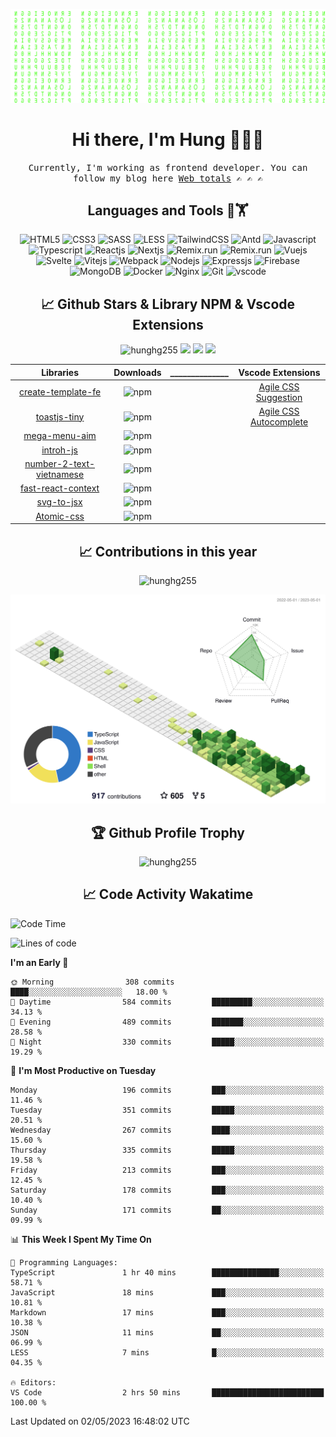 [![Matrix SVG](https://github.com/hunghg255/hunghg255/blob/master/img/matrix.svg)](https://hung.thedev.id)
<!-- [![unicorncode_bzb8ey](https://res.cloudinary.com/hunghg255/image/upload/v1647578947/unicorncode_bzb8ey.svg)](https://hung.thedev.id) -->
<!-- # 👀 Hi stranger! 👋🏻 -->

<h1 align='center'>Hi there, I'm Hung 👋✌🏻</h1>

<p align="center">
  <samp>
  Currently, I'm working as frontend developer. You can follow my blog here
    <a href="https://web-totals.vercel.app">Web totals</a>
    ✍️ ✍️ ✍️
  </samp>
</p>


                       
<h2 align='center'>Languages and Tools 🔧🏋</h2>

<div align='center'>
  <img src="https://img.shields.io/badge/html5-%23E34F26.svg?style=flat-square&logo=html5&logoColor=white" alt="HTML5" />
  <img src="https://img.shields.io/badge/css3-%231572B6.svg?style=flat-square&logo=css3&logoColor=white" alt="CSS3" />
  <img src="https://img.shields.io/badge/SASS-hotpink.svg?style=flat-square&logo=SASS&logoColor=white" alt="SASS" />
  <img src="https://img.shields.io/badge/LESS-%230db7ed.svg?style=flat-square&logo=less&logoColor=white" alt="LESS" />
  <img src="https://img.shields.io/badge/Tailwindcss-%2338B2AC.svg?style=flat-square&logo=tailwind-css&logoColor=white" alt="TailwindCSS" />
   <img src="https://img.shields.io/badge/AntDesign-1677ff.svg?style=flat-square&logo=ant-design&logoColor=white" alt="Antd" />
  <img src="https://img.shields.io/badge/Javascript-%23323330.svg?style=flat-square&logo=javascript&logoColor=%23F7DF1E" alt="Javascript" />
  <img src="https://img.shields.io/badge/Typescript-%23007ACC.svg?style=flat-square&logo=typescript&logoColor=white" alt="Typescript" />
  <img src="https://img.shields.io/badge/Reactjs-%2320232a.svg?style=flat-square&logo=react&logoColor=%2361DAFB" alt="Reactjs" />
  <img src="https://img.shields.io/badge/Nextjs-black?style=flat-square&logo=next.js&logoColor=white" alt="Nextjs" />
  <img src="https://img.shields.io/badge/Remix-black?style=flat-square&logo=remix&logoColor=white" alt="Remix.run" />
  <img src="https://img.shields.io/badge/solidjs-4578bc?style=flat-square&logo=solid&logoColor=white" alt="Remix.run" />
  <img src="https://img.shields.io/badge/Vuejs-%2335495e.svg?style=flat-square&logo=vuedotjs&logoColor=%234FC08D" alt="Vuejs" />
  <img src="https://img.shields.io/badge/Svelte-ff3e00?style=flat-square&logo=svelte&logoColor=white" alt="Svelte" />
  <img src="https://img.shields.io/badge/Vitejs-blueviolet?style=flat-square&logo=vite&logoColor=white" alt="Vitejs" />
  <img src="https://img.shields.io/badge/Webpack-dodgerblue?style=flat-square&logo=webpack&logoColor=white" alt="Webpack" />
  
  <img src="https://img.shields.io/badge/Nodejs-6DA55F?style=flat-square&logo=node.js&logoColor=white" alt="Nodejs" />
  <img src="https://img.shields.io/badge/Expressjs-6DA55F?style=flat-square&logo=nestjs&logoColor=white" alt="Expressjs" />
  <img src="https://img.shields.io/badge/Firebase-%23039BE5.svg?style=flat-square&logo=firebase" alt="Firebase" />
  <img src="https://img.shields.io/badge/MongoDB-%234ea94b.svg?style=flat-square&logo=mongodb&logoColor=white" alt="MongoDB" />
  <img src="https://img.shields.io/badge/Docker-%230db7ed.svg?style=flat-square&logo=docker&logoColor=white" alt="Docker" />
  <img src="https://img.shields.io/badge/Nginx-%234ea94b.svg?style=flat-square&logo=nginx&logoColor=white" alt="Nginx" />
  <img src="https://img.shields.io/badge/Git-%23E34F26.svg?style=flat-square&logo=git&logoColor=white" alt="Git" />
  <img src="https://img.shields.io/badge/VScode-%23007ACC.svg?style=flat-square&logo=visualstudiocode&logoColor=white" alt="vscode" />
  
</div>

<h2 align='center'> 📈 Github Stars & Library NPM & Vscode Extensions</h2>
  
<p align="center"> 
  <img src="https://komarev.com/ghpvc/?username=hunghg255&style=flat" alt="hunghg255" />
  <img src="https://shields.io/github/stars/hunghg255">
  <img src="https://img.shields.io/github/followers/hunghg255">
  <img src="https://img.shields.io/static/v1?label=%F0%9F%8C%9F&message=Love%20coding&style=style=flat&color=c80000">
</p>
  

  | Libraries	| Downloads |______________ | Vscode Extensions	
  |:----------:|:-------------:|:----------:|:----------:|
  | [create-template-fe](https://www.npmjs.com/package/create-template-fe)	| ![npm](https://img.shields.io/npm/dm/create-template-fe) | | [Agile CSS Suggestion](https://marketplace.visualstudio.com/items?itemName=AgileCssSuggestion.agile-css-suggestion)
  | [toastjs-tiny](https://www.npmjs.com/package/toastjs-tiny)	| ![npm](https://img.shields.io/npm/dm/toastjs-tiny) | | [Agile CSS Autocomplete](https://marketplace.visualstudio.com/items?itemName=AgileCssAutocomplete.agile-css-autocomplete)
  | [mega-menu-aim](https://www.npmjs.com/package/mega-menu-aim)	| ![npm](https://img.shields.io/npm/dm/mega-menu-aim) | | 
  | [introh-js](https://www.npmjs.com/package/introh-js)	| ![npm](https://img.shields.io/npm/dm/introh-js) | | 
  | [number-2-text-vietnamese](https://www.npmjs.com/package/number-2-text-vietnamese)	| ![npm](https://img.shields.io/npm/dm/number-2-text-vietnamese) | | 
  | [fast-react-context](https://www.npmjs.com/package/fast-react-context)	| ![npm](https://img.shields.io/npm/dm/fast-react-context) | | 
  | [svg-to-jsx](https://www.npmjs.com/package/agile-svg2jsx)	| ![npm](https://img.shields.io/npm/dm/agile-svg2jsx) | | 
  | [Atomic-css](https://www.npmjs.com/package/agile-css)	| ![npm](https://img.shields.io/npm/dm/agile-css) | | 
  
  
  
  
<div align="center">
<!--  <img src="https://github-readme-stats.vercel.app/api?username=hunghg255&show_icons=true&border_radius=15&count_private=true"/>
  <img src="https://github-readme-stats.vercel.app/api/top-langs/?username=hunghg255&border_radius=15&layout=compact&langs_count=6&count_private=true"/>
   -->
  
  <h2 align='center'> 📈 Contributions in this year </h2>

  <img 
       src="https://github-readme-streak-stats.herokuapp.com/?user=hunghg255&count_private=true" 
       alt="hunghg255" 
  />
  
  ![](./profile-3d-contrib/profile-green-animate.svg)
  
  <h2 align='center'> 🏆 Github Profile Trophy</h2>
  
  <img 
       src="https://github-profile-trophy.vercel.app/?username=hunghg255&theme=algolia&no-frame=true&no-bg=true&row=1&column=7" 
       alt="hunghg255" 
  />
</div>



<h2 align='center'> 📈 Code Activity Wakatime </h2>

<!--START_SECTION:waka-->
![Code Time](http://img.shields.io/badge/Code%20Time-2%2C875%20hrs%2046%20mins-blue)

![Lines of code](https://img.shields.io/badge/From%20Hello%20World%20I%27ve%20Written-2.8%20million%20lines%20of%20code-blue)

**I'm an Early 🐤** 

```text
🌞 Morning                308 commits         ████░░░░░░░░░░░░░░░░░░░░░   18.00 % 
🌆 Daytime                584 commits         █████████░░░░░░░░░░░░░░░░   34.13 % 
🌃 Evening                489 commits         ███████░░░░░░░░░░░░░░░░░░   28.58 % 
🌙 Night                  330 commits         █████░░░░░░░░░░░░░░░░░░░░   19.29 % 
```
📅 **I'm Most Productive on Tuesday** 

```text
Monday                   196 commits         ███░░░░░░░░░░░░░░░░░░░░░░   11.46 % 
Tuesday                  351 commits         █████░░░░░░░░░░░░░░░░░░░░   20.51 % 
Wednesday                267 commits         ████░░░░░░░░░░░░░░░░░░░░░   15.60 % 
Thursday                 335 commits         █████░░░░░░░░░░░░░░░░░░░░   19.58 % 
Friday                   213 commits         ███░░░░░░░░░░░░░░░░░░░░░░   12.45 % 
Saturday                 178 commits         ███░░░░░░░░░░░░░░░░░░░░░░   10.40 % 
Sunday                   171 commits         ██░░░░░░░░░░░░░░░░░░░░░░░   09.99 % 
```


📊 **This Week I Spent My Time On** 

```text
💬 Programming Languages: 
TypeScript               1 hr 40 mins        ███████████████░░░░░░░░░░   58.71 % 
JavaScript               18 mins             ███░░░░░░░░░░░░░░░░░░░░░░   10.81 % 
Markdown                 17 mins             ███░░░░░░░░░░░░░░░░░░░░░░   10.38 % 
JSON                     11 mins             ██░░░░░░░░░░░░░░░░░░░░░░░   06.99 % 
LESS                     7 mins              █░░░░░░░░░░░░░░░░░░░░░░░░   04.35 % 

🔥 Editors: 
VS Code                  2 hrs 50 mins       █████████████████████████   100.00 % 
```


 Last Updated on 02/05/2023 16:48:02 UTC
<!--END_SECTION:waka-->

